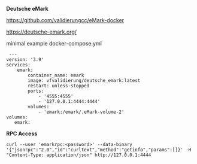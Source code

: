 **Deutsche eMark**

https://github.com/validierungcc/eMark-docker

https://deutsche-emark.org/


minimal example docker-compose.yml

     ---
    version: '3.9'
    services:
        emark:
            container_name: emark
            image: vfvalidierung/deutsche_emark:latest
            restart: unless-stopped
            ports:
                - '4555:4555'
                - '127.0.0.1:4444:4444'
            volumes:
                - 'emark:/emark/.eMark-volume-2'
    volumes:
       emark:

**RPC Access**

    curl --user 'emarkrpc:<password>' --data-binary '{"jsonrpc":"2.0","id":"curltext","method":"getinfo","params":[]}' -H "Content-Type: application/json" http://127.0.0.1:4444
